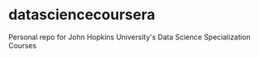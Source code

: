 # datasciencecoursera
Personal repo for John Hopkins University's Data Science Specialization Courses
